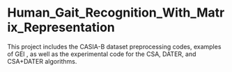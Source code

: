 # Human_Gait_Recognition_With_Matrix_Representation

This project includes the CASIA-B dataset preprocessing codes, examples of GEI , as well as the experimental code for the CSA, DATER, and CSA+DATER algorithms.
